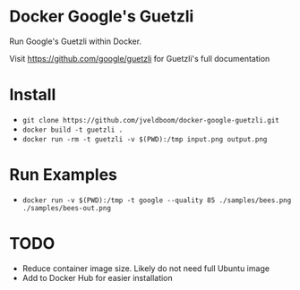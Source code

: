 # Docker Google's Guetzli 
Run Google's Guetzli within Docker. 

Visit https://github.com/google/guetzli for Guetzli's full documentation


# Install
- `git clone https://github.com/jveldboom/docker-google-guetzli.git`
- `docker build -t guetzli .`
- `docker run -rm -t guetzli -v $(PWD):/tmp input.png output.png`

# Run Examples
- `docker run -v $(PWD):/tmp -t google --quality 85 ./samples/bees.png ./samples/bees-out.png`



# TODO
- Reduce container image size. Likely do not need full Ubuntu image
- Add to Docker Hub for easier installation